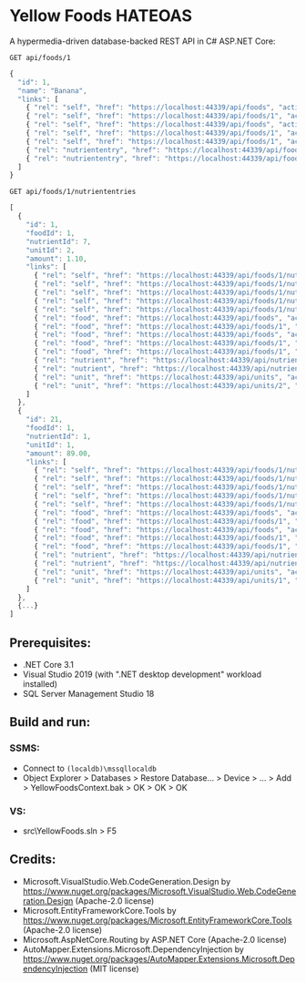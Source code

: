 # Yellow Foods HATEOAS
A hypermedia-driven database-backed REST API in C# ASP.NET Core:
```HTTP
GET api/foods/1
```

```JavaScript
{
  "id": 1,
  "name": "Banana",
  "links": [
    { "rel": "self", "href": "https://localhost:44339/api/foods", "action": "GET" },
    { "rel": "self", "href": "https://localhost:44339/api/foods/1", "action": "GET" },
    { "rel": "self", "href": "https://localhost:44339/api/foods", "action": "POST" },
    { "rel": "self", "href": "https://localhost:44339/api/foods/1", "action": "PUT" },
    { "rel": "self", "href": "https://localhost:44339/api/foods/1", "action": "DELETE" },
    { "rel": "nutriententry", "href": "https://localhost:44339/api/foods/1/nutriententries", "action": "GET" },
    { "rel": "nutriententry", "href": "https://localhost:44339/api/foods/1/nutriententries", "action": "POST" }
  ]
}
```

```HTTP
GET api/foods/1/nutriententries
```

```JavaScript
[
  {
    "id": 1,
    "foodId": 1,
    "nutrientId": 7,
    "unitId": 2,
    "amount": 1.10,
    "links": [
      { "rel": "self", "href": "https://localhost:44339/api/foods/1/nutriententries", "action": "GET" },
      { "rel": "self", "href": "https://localhost:44339/api/foods/1/nutriententries/1", "action": "GET" },
      { "rel": "self", "href": "https://localhost:44339/api/foods/1/nutriententries", "action": "POST"},
      { "rel": "self", "href": "https://localhost:44339/api/foods/1/nutriententries/1", "action": "PUT" },
      { "rel": "self", "href": "https://localhost:44339/api/foods/1/nutriententries/1", "action": "DELETE" },
      { "rel": "food", "href": "https://localhost:44339/api/foods", "action": "GET" },
      { "rel": "food", "href": "https://localhost:44339/api/foods/1", "action": "GET" },
      { "rel": "food", "href": "https://localhost:44339/api/foods", "action": "POST"},
      { "rel": "food", "href": "https://localhost:44339/api/foods/1", "action": "PUT" },
      { "rel": "food", "href": "https://localhost:44339/api/foods/1", "action": "DELETE" },
      { "rel": "nutrient", "href": "https://localhost:44339/api/nutrients", "action": "GET" },
      { "rel": "nutrient", "href": "https://localhost:44339/api/nutrients/7", "action": "GET" },
      { "rel": "unit", "href": "https://localhost:44339/api/units", "action": "GET" },
      { "rel": "unit", "href": "https://localhost:44339/api/units/2", "action": "GET" }
    ]
  },
  {
    "id": 21,
    "foodId": 1,
    "nutrientId": 1,
    "unitId": 1,
    "amount": 89.00,
    "links": [
      { "rel": "self", "href": "https://localhost:44339/api/foods/1/nutriententries", "action": "GET" },
      { "rel": "self", "href": "https://localhost:44339/api/foods/1/nutriententries/21", "action": "GET" },
      { "rel": "self", "href": "https://localhost:44339/api/foods/1/nutriententries", "action": "POST"},
      { "rel": "self", "href": "https://localhost:44339/api/foods/1/nutriententries/21", "action": "PUT" },
      { "rel": "self", "href": "https://localhost:44339/api/foods/1/nutriententries/21", "action": "DELETE" },
      { "rel": "food", "href": "https://localhost:44339/api/foods", "action": "GET" },
      { "rel": "food", "href": "https://localhost:44339/api/foods/1", "action": "GET" },
      { "rel": "food", "href": "https://localhost:44339/api/foods", "action": "POST"},
      { "rel": "food", "href": "https://localhost:44339/api/foods/1", "action": "PUT" },
      { "rel": "food", "href": "https://localhost:44339/api/foods/1", "action": "DELETE" },
      { "rel": "nutrient", "href": "https://localhost:44339/api/nutrients", "action": "GET" },
      { "rel": "nutrient", "href": "https://localhost:44339/api/nutrients/1", "action": "GET" },
      { "rel": "unit", "href": "https://localhost:44339/api/units", "action": "GET" },
      { "rel": "unit", "href": "https://localhost:44339/api/units/1", "action": "GET" }
    ]
  },
  {...}
]
```

## Prerequisites:
- .NET Core 3.1
- Visual Studio 2019 (with ".NET desktop development" workload installed)
- SQL Server Management Studio 18

## Build and run:
### SSMS:
- Connect to `(localdb)\mssqllocaldb`
- Object Explorer > Databases > Restore Database... > Device > ... > Add > YellowFoodsContext.bak > OK > OK > OK
### VS:
- src\YellowFoods.sln > F5

## Credits:
- Microsoft.VisualStudio.Web.CodeGeneration.Design by https://www.nuget.org/packages/Microsoft.VisualStudio.Web.CodeGeneration.Design (Apache-2.0 license)
- Microsoft.EntityFrameworkCore.Tools by https://www.nuget.org/packages/Microsoft.EntityFrameworkCore.Tools (Apache-2.0 license)
- Microsoft.AspNetCore.Routing by ASP.NET Core (Apache-2.0 license)
- AutoMapper.Extensions.Microsoft.DependencyInjection by https://www.nuget.org/packages/AutoMapper.Extensions.Microsoft.DependencyInjection (MIT license)
